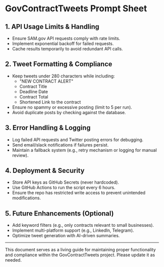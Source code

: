 # GovContractTweets Prompt Sheet

## 1. API Usage Limits & Handling
- Ensure SAM.gov API requests comply with rate limits.
- Implement exponential backoff for failed requests.
- Cache results temporarily to avoid redundant API calls.

## 2. Tweet Formatting & Compliance
- Keep tweets under 280 characters while including:
  - "NEW CONTRACT ALERT"
  - Contract Title
  - Deadline Date
  - Contract Total
  - Shortened Link to the contract
- Ensure no spammy or excessive posting (limit to 5 per run).
- Avoid duplicate posts by checking against the database.

## 3. Error Handling & Logging
- Log failed API requests and Twitter posting errors for debugging.
- Send email/slack notifications if failures persist.
- Maintain a fallback system (e.g., retry mechanism or logging for manual review).

## 4. Deployment & Security
- Store API keys as GitHub Secrets (never hardcoded).
- Use GitHub Actions to run the script every 6 hours.
- Ensure the repo has restricted write access to prevent unintended modifications.

## 5. Future Enhancements (Optional)
- Add keyword filters (e.g., only contracts relevant to small businesses).
- Implement multi-platform support (e.g., LinkedIn, Telegram).
- Optimize tweet generation with AI-driven summaries.

---
This document serves as a living guide for maintaining proper functionality and compliance within the GovContractTweets project. Please update it as needed.
